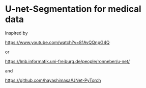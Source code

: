 # U-net-Segmentation for medical data

Inspired by 

https://www.youtube.com/watch?v=81AvQQnpG4Q

or

https://lmb.informatik.uni-freiburg.de/people/ronneber/u-net/

and

https://github.com/hayashimasa/UNet-PyTorch
